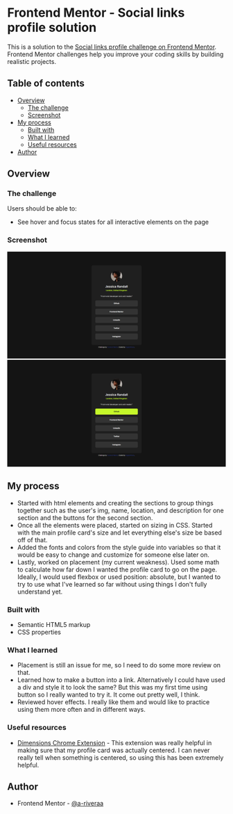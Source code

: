 # Frontend Mentor - Social links profile solution

This is a solution to the [Social links profile challenge on Frontend Mentor](https://www.frontendmentor.io/challenges/social-links-profile-UG32l9m6dQ). Frontend Mentor challenges help you improve your coding skills by building realistic projects. 

## Table of contents

- [Overview](#overview)
  - [The challenge](#the-challenge)
  - [Screenshot](#screenshot)
- [My process](#my-process)
  - [Built with](#built-with)
  - [What I learned](#what-i-learned)
  - [Useful resources](#useful-resources)
- [Author](#author)

## Overview

### The challenge

Users should be able to:

- See hover and focus states for all interactive elements on the page

### Screenshot

![Inactive State](/screenshots/social-links-inactive.png)
![Active State](/screenshots/social-links-active.png)

## My process

- Started with html elements and creating the sections to group things together such as the user's img, name, location, and description for one section and the buttons for the second section.
- Once all the elements were placed, started on sizing in CSS. Started with the main profile card's size and let everything else's size be based off of that.
- Added the fonts and colors from the style guide into variables so that it would be easy to change and customize for someone else later on.
- Lastly, worked on placement (my current weakness). Used some math to calculate how far down I wanted the profile card to go on the page. Ideally, I would used flexbox or used position: absolute, but I wanted to try to use what I've learned so far without using things I don't fully understand yet.

### Built with

- Semantic HTML5 markup
- CSS properties

### What I learned

- Placement is still an issue for me, so I need to do some more review on that. 
- Learned how to make a button into a link. Alternatively I could have used a div and style it to look the same? But this was my first time using button so I really wanted to try it. It come out pretty well, I think.
- Reviewed hover effects. I really like them and would like to practice using them more often and in different ways.

### Useful resources

- [Dimensions Chrome Extension](https://chromewebstore.google.com/detail/dimensions/baocaagndhipibgklemoalmkljaimfdj) - This extension was really helpful in making sure that my profile card was actually centered. I can never really tell when something is centered, so using this has been extremely helpful.

## Author

- Frontend Mentor - [@a-riveraa](https://www.frontendmentor.io/profile/a-riveraa)

